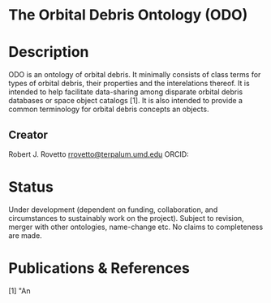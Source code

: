 # The Orbital Debris Ontology (ODO)

# Description
ODO is an ontology of orbital debris. It minimally consists of class terms for types of orbital debris, their properties and the interelations thereof. 
It is intended to help facilitate data-sharing among disparate orbital debris databases or space object catalogs [1]. It is also intended to provide a common terminology for orbital debris concepts an objects.

## Creator
Robert J. Rovetto
rrovetto@terpalum.umd.edu
ORCID: 

# Status
Under development (dependent on funding, collaboration, and circumstances to sustainably work on the project).
Subject to revision, merger with other ontologies, name-change etc.
No claims to completeness are made.

# Publications & References

[1] "An
